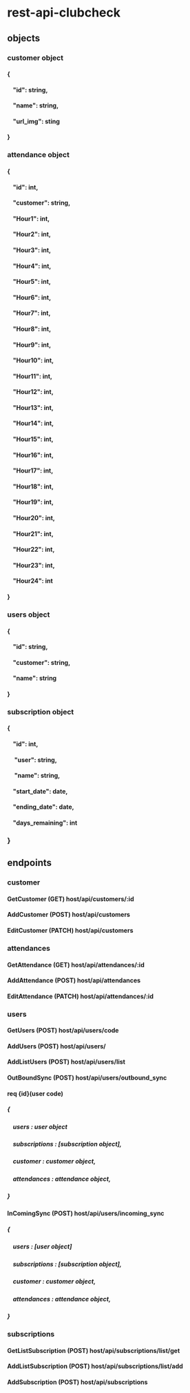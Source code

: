 # rest-api-clubcheck
## objects
### customer object
#### {
####   &nbsp;&nbsp;&nbsp;&nbsp;"id": string,
####   &nbsp;&nbsp;&nbsp;&nbsp;"name": string,
####   &nbsp;&nbsp;&nbsp;&nbsp;"url_img": sting   
#### }
### attendance object
#### {
####   &nbsp;&nbsp;&nbsp;&nbsp;"id": int,
####   &nbsp;&nbsp;&nbsp;&nbsp;"customer": string,
####   &nbsp;&nbsp;&nbsp;&nbsp;"Hour1": int,
####   &nbsp;&nbsp;&nbsp;&nbsp;"Hour2": int,
####   &nbsp;&nbsp;&nbsp;&nbsp;"Hour3": int,
####   &nbsp;&nbsp;&nbsp;&nbsp;"Hour4": int,
####   &nbsp;&nbsp;&nbsp;&nbsp;"Hour5": int,
####   &nbsp;&nbsp;&nbsp;&nbsp;"Hour6": int,
####   &nbsp;&nbsp;&nbsp;&nbsp;"Hour7": int,
####   &nbsp;&nbsp;&nbsp;&nbsp;"Hour8": int,
####   &nbsp;&nbsp;&nbsp;&nbsp;"Hour9": int,
####   &nbsp;&nbsp;&nbsp;&nbsp;"Hour10": int,
####   &nbsp;&nbsp;&nbsp;&nbsp;"Hour11": int,
####   &nbsp;&nbsp;&nbsp;&nbsp;"Hour12": int,
####   &nbsp;&nbsp;&nbsp;&nbsp;"Hour13": int,
####   &nbsp;&nbsp;&nbsp;&nbsp;"Hour14": int,
####   &nbsp;&nbsp;&nbsp;&nbsp;"Hour15": int,
####   &nbsp;&nbsp;&nbsp;&nbsp;"Hour16": int,
####   &nbsp;&nbsp;&nbsp;&nbsp;"Hour17": int,
####   &nbsp;&nbsp;&nbsp;&nbsp;"Hour18": int,
####   &nbsp;&nbsp;&nbsp;&nbsp;"Hour19": int,
####   &nbsp;&nbsp;&nbsp;&nbsp;"Hour20": int,
####   &nbsp;&nbsp;&nbsp;&nbsp;"Hour21": int,
####   &nbsp;&nbsp;&nbsp;&nbsp;"Hour22": int,
####   &nbsp;&nbsp;&nbsp;&nbsp;"Hour23": int,
####   &nbsp;&nbsp;&nbsp;&nbsp;"Hour24": int
#### }
### users object
#### {
####   &nbsp;&nbsp;&nbsp;&nbsp;"id": string,
####   &nbsp;&nbsp;&nbsp;&nbsp;"customer": string,
####   &nbsp;&nbsp;&nbsp;&nbsp;"name": string
####  }
### subscription object
####  {
####   &nbsp;&nbsp;&nbsp;&nbsp;"id": int,
####   &nbsp;&nbsp;&nbsp;&nbsp; "user": string,
####   &nbsp;&nbsp;&nbsp;&nbsp; "name": string,
####   &nbsp;&nbsp;&nbsp;&nbsp;"start_date": date,
####   &nbsp;&nbsp;&nbsp;&nbsp;"ending_date": date,
####   &nbsp;&nbsp;&nbsp;&nbsp;"days_remaining": int
### }
## endpoints
### customer
#### GetCustomer (GET)  host/api/customers/:id
#### AddCustomer (POST) host/api/customers
#### EditCustomer (PATCH) host/api/customers
### attendances
#### GetAttendance  (GET) host/api/attendances/:id
#### AddAttendance  (POST) host/api/attendances
#### EditAttendance (PATCH) host/api/attendances/:id
### users
#### GetUsers (POST) host/api/users/code
#### AddUsers (POST) host/api/users/
#### AddListUsers (POST) host/api/users/list
#### OutBoundSync (POST) host/api/users/outbound_sync
#### req {id}(user code)
##### {
##### &nbsp;&nbsp;&nbsp;&nbsp;users : user object    
##### &nbsp;&nbsp;&nbsp;&nbsp;subscriptions : [subscription object],
##### &nbsp;&nbsp;&nbsp;&nbsp;customer : customer object,
##### &nbsp;&nbsp;&nbsp;&nbsp;attendances : attendance object,
##### } 
#### InComingSync (POST) host/api/users/incoming_sync
##### {
##### &nbsp;&nbsp;&nbsp;&nbsp;users : [user object]    
##### &nbsp;&nbsp;&nbsp;&nbsp;subscriptions : [subscription object],
##### &nbsp;&nbsp;&nbsp;&nbsp;customer : customer object,
##### &nbsp;&nbsp;&nbsp;&nbsp;attendances : attendance object,
##### }  
### subscriptions
#### GetListSubscription (POST) host/api/subscriptions/list/get
#### AddListSubscription (POST) host/api/subscriptions/list/add
#### AddSubscription (POST) host/api/subscriptions

